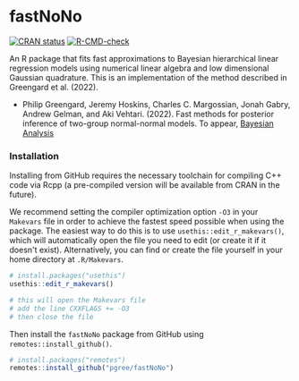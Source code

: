 # fastNoNo

<!-- badges: start -->
[![CRAN status](https://www.r-pkg.org/badges/version/cmdstanr)](https://CRAN.R-project.org/package=fastNoNo)
[![R-CMD-check](https://github.com/pgree/fastNoNo/workflows/R-CMD-check/badge.svg)](https://github.com/pgree/fastNoNo/actions)
<!-- badges: end -->

An R package that fits fast approximations to Bayesian hierarchical linear
regression models using numerical linear algebra and low dimensional Gaussian
quadrature. This is an implementation of the method described in Greengard et
al. (2022).

* Philip Greengard, Jeremy Hoskins, Charles C. Margossian, Jonah Gabry, Andrew Gelman, and Aki Vehtari. (2022). Fast methods for posterior inference of two-group normal-normal models. To appear, [Bayesian Analysis](http://www.stat.columbia.edu/~gelman/research/published/two_group_fastnono.pdf)

### Installation

Installing from GitHub requires the necessary toolchain for compiling C++ code
via Rcpp (a pre-compiled version will be available from CRAN in the future). 

We recommend setting the compiler optimization option `-O3` in your `Makevars`
file in order to achieve the fastest speed possible when using the package. The
easiest way to do this is to use `usethis::edit_r_makevars()`, which will
automatically open the file you need to edit (or create it if it doesn't exist).
Alternatively, you can find or create the file yourself in your home directory
at `.R/Makevars`.

```r
# install.packages("usethis")
usethis::edit_r_makevars()

# this will open the Makevars file
# add the line CXXFLAGS += -O3
# then close the file
```

Then install the `fastNoNo` package from GitHub using
`remotes::install_github()`.

```r
# install.packages("remotes")
remotes::install_github("pgree/fastNoNo")
```
